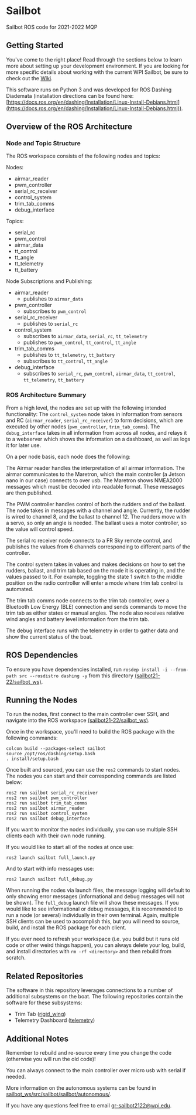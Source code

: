 # Sailbot
Sailbot ROS code for 2021-2022 MQP

## Getting Started

You've come to the right place! Read through the sections below to learn more about setting up your development environment. If you are looking for more specific details about working with the current WPI Sailbot, be sure to check out the [Wiki](https://github.com/wpisailbot/sailbot21-22/wiki/Getting-Started).

This software runs on Python 3 and was developed for ROS Dashing Diademata (installation directions can be found here: [https://docs.ros.org/en/dashing/Installation/Linux-Install-Debians.html](https://docs.ros.org/en/dashing/Installation/Linux-Install-Debians.html)).

## Overview of the ROS Architecture

### Node and Topic Structure
The ROS workspace consists of the following nodes and topics:

Nodes:
- airmar_reader
- pwm_controller
- serial_rc_receiver
- control_system
- trim_tab_comms
- debug_interface

Topics:
- serial_rc
- pwm_control
- airmar_data
- tt_control
- tt_angle
- tt_telemetry
- tt_battery

Node Subscriptions and Publishing:
- airmar_reader
  - publishes to `airmar_data`
- pwm_controller
  - subscribes to `pwm_control`
- serial_rc_receiver
  - publishes to `serial_rc`
- control_system
  - subscribes to `airmar_data`, `serial_rc`, `tt_telemetry`
  - publishes to `pwm_control`, `tt_control`, `tt_angle`
- trim_tab_comms
  - publishes to `tt_telemetry`, `tt_battery`
  - subscribes to `tt_control`, `tt_angle`
- debug_interface
  - subscribes to `serial_rc`, `pwm_control`, `airmar_data`, `tt_control`, `tt_telemetry`, `tt_battery`

### ROS Architecture Summary

From a high level, the nodes are set up with the following intended functionality: The `control_system` node takes in information from sensors and RC (`airmar_reader`, `serial_rc_receiver`) to form decisions, which are executed by other nodes (`pwm_controller`, `trim_tab_comms`). The `debug_interface` takes in all information from across all nodes, and relays it to a webserver which shows the information on a dashboard, as well as logs it for later use.

On a per node basis, each node does the following:

The Airmar reader handles the interpretation of all airmar information. The airmar communicates to the Maretron, which the main controller (a Jetson nano in our case) connects to over usb. The Maretron shows NMEA2000 messages which must be decoded into readable format. These messages are then published.

The PWM controller handles control of both the rudders and of the ballast. The node takes in messages with a channel and angle. Currently, the rudder is wired to channel 8, and the ballast to channel 12. The rudders move with a servo, so only an angle is needed. The ballast uses a motor controller, so the value will control speed.

The serial rc receiver node connects to a FR Sky remote control, and publishes the values from 6 channels corresponding to different parts of the controller. 

The control system takes in values and makes decisions on how to set the rudders, ballast, and trim tab based on the mode it is operating in, and the values passed to it. For example, toggling the state 1 switch to the middle position on the radio controller will enter a mode where trim tab control is automated. 

The trim tab comms node connects to the trim tab controller, over a Bluetooth Low Energy (BLE) connection and sends commands to move the trim tab as either states or manual angles. The node also receives relative wind angles and battery level information from the trim tab.

The debug interface runs with the telemetry in order to gather data and show the current status of the boat.


## ROS Dependencies

To ensure you have dependencies installed, run 
```rosdep install -i --from-path src --rosdistro dashing -y``` 
from this directory [(sailbot21-22/sailbot_ws)](/sailbot_ws).


## Running the Nodes
To run the nodes, first connect to the main controller over SSH, and navigate into the ROS workspace [(sailbot21-22/sailbot_ws)](/sailbot_ws).

Once in the workspace, you'll need to build the ROS package with the following commands:

```
colcon build --packages-select sailbot
source /opt/ros/dashing/setup.bash 
. install/setup.bash
```

Once built and sourced, you can use the `ros2` commands to start nodes. The nodes you can start and their corresponding commands are listed below:

```
ros2 run sailbot serial_rc_receiver
ros2 run sailbot pwm_controller
ros2 run sailbot trim_tab_comms
ros2 run sailbot airmar_reader
ros2 run sailbot control_system
ros2 run sailbot debug_interface
```

If you want to monitor the nodes individually, you can use multiple SSH clients each with their own node running. 


If you would like to start all of the nodes at once use:

```
ros2 launch sailbot full_launch.py
```

And to start with info messages use:

```
ros2 launch sailbot full_debug.py
```

When running the nodes via launch files, the message logging will default to only showing error messages (informational and debug messages will not be shown). The `full_debug` launch file will show these messages. If you would like to see informational or debug messages, it is recommended to run a node (or several) individually in their own terminal. Again, multiple SSH clients can be used to accomplish this, but you will need to source, build, and install the ROS package for each client. 

If you ever need to refresh your workspace (i.e. you build but it runs old code or other weird things happen), you can always delete your log, build, and install directories with `rm -rf <directory>` and then rebuild from scratch.


## Related Repositories

The software in this repository leverages connections to a number of additional subsystems on the boat. The following repositories contain the software for these subsystems:

- Trim Tab ([rigid_wing](https://github.com/wpisailbot/rigid_wing))
- Telemetry Dashboard ([telemetry](https://github.com/wpisailbot/telemetry))


## Additional Notes

Remember to rebuild and re-source every time you change the code (otherwise you will run the old code)!

You can always connect to the main controller over micro usb with serial if needed.

More information on the autonomous systems can be found in [sailbot_ws/src/sailbot/sailbot/autonomous/](/sailbot_ws/src/sailbot/sailbot/autonomous).

If you have any questions feel free to email [gr-sailbot2122@wpi.edu](mailto:gr-sailbot2122@wpi.edu).
